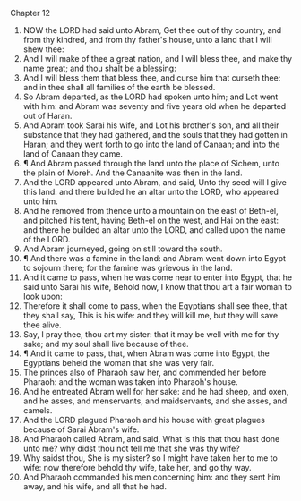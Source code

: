 

Chapter 12

1. NOW the LORD had said unto Abram, Get thee out of thy country, and from thy kindred, and from thy father's house, unto a land that I will shew thee:
2. And I will make of thee a great nation, and I will bless thee, and make thy name great; and thou shalt be a blessing:
3. And I will bless them that bless thee, and curse him that curseth thee: and in thee shall all families of the earth be blessed.
4. So Abram departed, as the LORD had spoken unto him; and Lot went with him: and Abram was seventy and five years old when he departed out of Haran.
5. And Abram took Sarai his wife, and Lot his brother's son, and all their substance that they had gathered, and the souls that they had gotten in Haran; and they went forth to go into the land of Canaan; and into the land of Canaan they came.
6. ¶ And Abram passed through the land unto the place of Sichem, unto the plain of Moreh.  And the Canaanite was then in the land.
7. And the LORD appeared unto Abram, and said, Unto thy seed will I give this land: and there builded he an altar unto the LORD, who appeared unto him.
8. And he removed from thence unto a mountain on the east of Beth-el, and pitched his tent, having Beth-el on the west, and Hai on the east: and there he builded an altar unto the LORD, and called upon the name of the LORD.
9. And Abram journeyed, going on still toward the south.
10. ¶ And there was a famine in the land: and Abram went down into Egypt to sojourn there; for the famine was grievous in the land.
11. And it came to pass, when he was come near to enter into Egypt, that he said unto Sarai his wife, Behold now, I know that thou art a fair woman to look upon:
12. Therefore it shall come to pass, when the Egyptians shall see thee, that they shall say, This is his wife: and they will kill me, but they will save thee alive.
13. Say, I pray thee, thou art my sister: that it may be well with me for thy sake; and my soul shall live because of thee.
14. ¶ And it came to pass, that, when Abram was come into Egypt, the Egyptians beheld the woman that she was very fair.
15. The princes also of Pharaoh saw her, and commended her before Pharaoh: and the woman was taken into Pharaoh's house.
16. And he entreated Abram well for her sake: and he had sheep, and oxen, and he asses, and menservants, and maidservants, and she asses, and camels.
17. And the LORD plagued Pharaoh and his house with great plagues because of Sarai Abram's wife.
18. And Pharaoh called Abram, and said, What is this that thou hast done unto me?  why didst thou not tell me that she was thy wife?
19. Why saidst thou, She is my sister?  so I might have taken her to me to wife: now therefore behold thy wife, take her, and go thy way.
20. And Pharaoh commanded his men concerning him: and they sent him away, and his wife, and all that he had.
